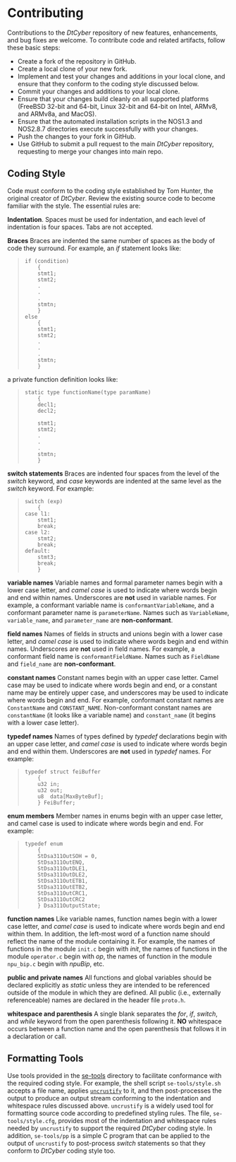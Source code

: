 # Contributing
Contributions to the *DtCyber* repository of new features, enhancements, and bug
fixes are welcome. To contribute code and related artifacts, follow these basic
steps:

* Create a fork of the repository in GitHub.
* Create a local clone of your new fork.
* Implement and test your changes and additions in your local clone, and ensure that
they conform to the coding style discussed below.
* Commit your changes and additions to your local clone.
* Ensure that your changes build cleanly on all supported platforms (FreeBSD 32-bit
and 64-bit, Linux 32-bit and 64-bit on Intel, ARMv8, and ARMv8a, and MacOS).
* Ensure that the automated installation scripts in the NOS1.3 and NOS2.8.7
directories execute successfully with your changes.
* Push the changes to your fork in GitHub.
* Use GitHub to submit a pull request to the main *DtCyber* repository, requesting to
merge your changes into main repo.

## Coding Style
Code must conform to the coding style established by Tom Hunter, the original creator of
*DtCyber*. Review the existing source code to become familiar with the style. The
essential rules are:

**Indentation**. Spaces must be used for indentation, and each level of indentation
is four spaces. Tabs are not accepted.

**Braces** Braces are indented the same number of spaces as the body of code they
surround. For example, an *if* statement looks like:

>     if (condition)
>         {
>         stmt1;
>         stmt2;
>         .
>         .
>         .
>         stmtn;
>         }
>     else
>         {
>         stmt1;
>         stmt2;
>         .
>         .
>         .
>         stmtn;
>         }

a private function definition looks like:

>     static type functionName(type paramName)
>         {
>         decl1;
>         decl2;
>         
>         stmt1;
>         stmt2;
>         .
>         .
>         .
>         stmtn;
>         }

**switch statements** Braces are indented four spaces from the level of the
*switch* keyword, and *case* keywords are indented at the same level as the
*switch* keyword. For example:
    
>     switch (exp)
>         {
>     case l1:
>         stmt1;
>         break;
>     case l2:
>         stmt2;
>         break;
>     default:
>         stmt3;
>         break;
>         }

**variable names** Variable names and formal parameter names begin with a lower case
letter, and *camel case* is used to indicate where words begin and end within names.
Underscores are **not** used in variable names. For example, a conformant variable
name is `conformantVariableName`, and a conformant parameter name is `parameterName`.
Names such as `VariableName`, `variable_name`, and `parameter_name` are
**non-conformant**.

**field names** Names of fields in structs and unions begin with a lower case
letter, and *camel case* is used to indicate where words begin and end within names.
Underscores are **not** used in field names. For example, a conformant field
name is `conformantFieldName`. Names such as `FieldName` and `field_name`
are **non-conformant**.

**constant names** Constant names begin with an upper case letter. Camel case may be
used to indicate where words begin and end, or a constant name may be entirely upper
case, and underscores may be used to indicate where words begin and end. For example,
conformant constant names are `ConstantName` and `CONSTANT_NAME`. Non-conformant
constant names are `constantName` (it looks like a variable name) and `constant_name`
(it begins with a lower case letter).

**typedef names** Names of types defined by *typedef* declarations begin with an
upper case letter, and *camel case* is used to indicate where words begin and end
within them. Underscores are **not** used in *typedef* names. For example:

>     typedef struct feiBuffer
>         {
>         u32 in;
>         u32 out;
>         u8  data[MaxByteBuf];
>         } FeiBuffer;

**enum members** Member names in enums begin with an upper case letter, and camel case
is used to indicate where words begin and end. For example:

>     typedef enum
>         {
>         StDsa311OutSOH = 0,
>         StDsa311OutENQ,
>         StDsa311OutDLE1,
>         StDsa311OutDLE2,
>         StDsa311OutETB1,
>         StDsa311OutETB2,
>         StDsa311OutCRC1,
>         StDsa311OutCRC2
>         } Dsa311OutputState;

**function names** Like variable names, function names begin with a lower case
letter, and *camel case* is used to indicate where words begin and end within them.
In addition, the left-most word of a function name should reflect the name of the
module containing it. For example, the names of functions in the module `init.c`
begin with *init*, the names of functions in the module `operator.c` begin with *op*,
the names of function in the module `npu_bip.c` begin with *npuBip*, etc.

**public and private names** All functions and global variables should be declared
explicitly as *static* unless they are intended to be referenced outside of the
module in which they are defined. All public (i.e., externally referenceable) names
are declared in the header file `proto.h`.

**whitespace and parenthesis** A single blank separates the *for*, *if*, *switch*,
and *while* keyword from the open parenthesis following it. **NO** whitespace occurs
between a function name and the open parenthesis that follows it in a declaration or
call.

## Formatting Tools
Use tools provided in the [se-tools](se-tools) directory to facilitate conformance
with the required coding style. For example, the shell script `se-tools/style.sh`
accepts a file name, applies [`uncrustify`](https://github.com/uncrustify/uncrustify)
to it, and then post-processes the output to produce an output stream conforming to
the indentation and whitespace rules discussed above. `uncrustify` is a widely used
tool for formatting source code according to predefined styling rules. The file,
`se-tools/style.cfg`, provides most of the indentation and whitespace rules needed by
`uncrustify` to support the required *DtCyber* coding style. In addition, `se-tools/pp`
is a simple C program that can be applied to the output of `uncrustify` to post-process
*switch* statements so that they conform to *DtCyber* coding style too.
